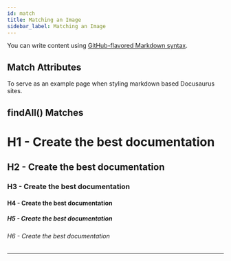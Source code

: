 ```yaml
---
id: match
title: Matching an Image
sidebar_label: Matching an Image
---
```


You can write content using [GitHub-flavored Markdown syntax](https://github.github.com/gfm/).

## Match Attributes

To serve as an example page when styling markdown based Docusaurus sites.

## findAll() Matches

# H1 - Create the best documentation

## H2 - Create the best documentation

### H3 - Create the best documentation

#### H4 - Create the best documentation

##### H5 - Create the best documentation

###### H6 - Create the best documentation

---
